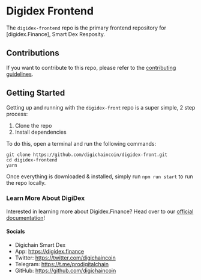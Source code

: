 # Digidex Frontend

The `digidex-frontend` repo is the primary frontend repository for [digidex.Finance], Smart Dex Resposity.

## Contributions

If you want to contribute to this repo, please refer to the [contributing guidelines](./CONTRIBUTING.md).

## Getting Started

Getting up and running with the `digidex-front` repo is a super simple, 2 step process:

1. Clone the repo
2. Install dependencies

To do this, open a terminal and run the following commands:

```
git clone https://github.com/digichaincoin/digidex-front.git
cd digidex-frontend
yarn
```

Once everything is downloaded & installed, simply run `npm run start` to run the repo locally.

### Learn More About DigiDex

Interested in learning more about Digidex.Finance? Head over to our [official documentation](https://digichain.gitbook.io)!

#### Socials

 * Digichain Smart Dex 
 * App:             https://digidex.finance
 * Twitter:         https://twitter.com/digichaincoin
 * Telegram:        https://t.me/prodigitalchain
 * GitHub:          https://github.com/digichaincoin
